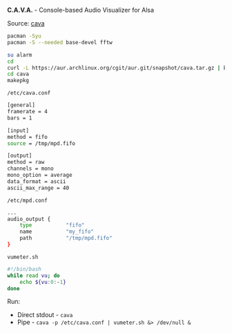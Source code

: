 **C.A.V.A.** - Console-based Audio Visualizer for Alsa

Source: [cava](https://github.com/karlstav/cava)
```sh
pacman -Syu
pacman -S --needed base-devel fftw

su alarm
cd
curl -L https://aur.archlinux.org/cgit/aur.git/snapshot/cava.tar.gz | bsdtar xf -
cd cava
makepkg
```

`/etc/cava.conf`
```sh
[general]
framerate = 4
bars = 1

[input]
method = fifo
source = /tmp/mpd.fifo

[output]
method = raw
channels = mono
mono_option = average
data_format = ascii
ascii_max_range = 40
```

`/etc/mpd.conf`
```sh
...
audio_output {
	type           "fifo"
	name           "my_fifo"
	path           "/tmp/mpd.fifo"
}
```

`vumeter.sh`
```sh
#!/bin/bash
while read vu; do
	echo ${vu:0:-1}
done
```

Run:
- Direct stdout - `cava`
- Pipe - `cava -p /etc/cava.conf | vumeter.sh &> /dev/null &`
